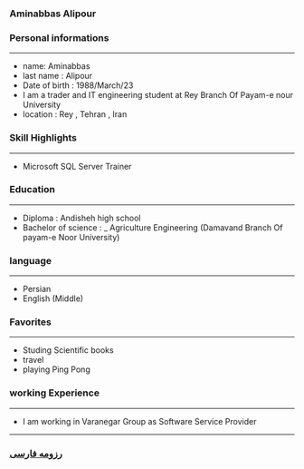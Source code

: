 
### Aminabbas Alipour


### Personal informations

---
+ name: Aminabbas
+ last name : Alipour
+ Date of birth : 1988/March/23
+ I am a trader and IT engineering student at Rey Branch Of Payam-e nour University 
+ location : Rey , Tehran , Iran


### Skill Highlights

---
+ Microsoft SQL Server Trainer



### Education

---
+ Diploma : Andisheh high school
+ Bachelor of science : 
_ Agriculture Engineering (Damavand Branch Of payam-e Noor University)

###  language

---
+ Persian
+ English (Middle)

### Favorites

---
+ Studing Scientific books
+ travel 
+ playing Ping Pong

### working Experience

---
+ I am working in Varanegar Group as Software Service Provider




--- 
### [رزومه فارسی](resume-fa.md)
